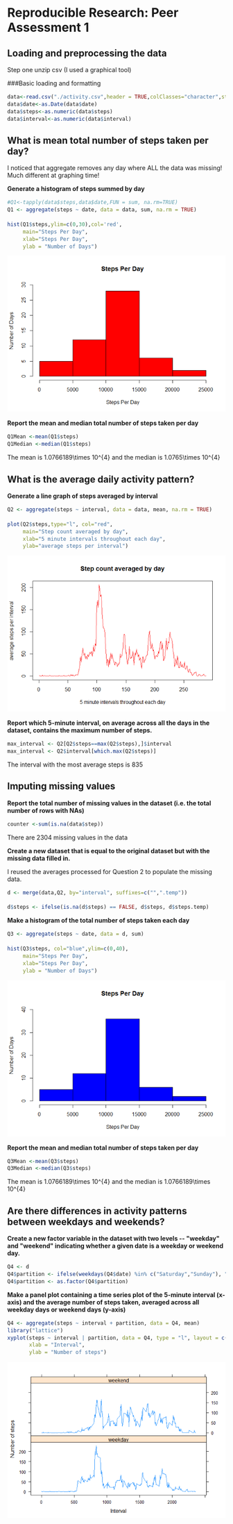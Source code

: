 # Reproducible Research: Peer Assessment 1


## Loading and preprocessing the data
Step one unzip csv (I used a  graphical tool)

###Basic loading and formatting

```r
data<-read.csv("./activity.csv",header = TRUE,colClasses="character",stringsAsFactors = FALSE)
data$date<-as.Date(data$date)
data$steps<-as.numeric(data$steps)
data$interval<-as.numeric(data$interval)
```

## What is mean total number of steps taken per day?
I noticed that aggregate removes any day where ALL the data was missing! Much different at graphing time!

**Generate a histogram of steps summed by day**

```r
#Q1<-tapply(data$steps,data$date,FUN = sum, na.rm=TRUE)
Q1 <- aggregate(steps ~ date, data = data, sum, na.rm = TRUE)

hist(Q1$steps,ylim=c(0,30),col='red',
     main="Steps Per Day",
     xlab="Steps Per Day",
     ylab = "Number of Days")
```

![](PA1_template_files/figure-html/unnamed-chunk-2-1.png) 

**Report the mean and median total number of steps taken per day**

```r
Q1Mean <-mean(Q1$steps)
Q1Median <-median(Q1$steps)
```
The mean is 1.0766189\times 10^{4} and the median is 1.0765\times 10^{4}

## What is the average daily activity pattern?

**Generate a line graph of steps averaged by interval**

```r
Q2 <- aggregate(steps ~ interval, data = data, mean, na.rm = TRUE)

plot(Q2$steps,type="l", col="red",
     main="Step count averaged by day",
     xlab="5 minute intervals throughout each day",
     ylab="average steps per interval")
```

![](PA1_template_files/figure-html/unnamed-chunk-4-1.png) 

**Report which 5-minute interval, on average across all the days in the dataset, contains the maximum number of steps.**

```r
max_interval <- Q2[Q2$steps==max(Q2$steps),]$interval
max_interval <- Q2$interval[which.max(Q2$steps)]
```
The interval with the most average steps is 835

## Imputing missing values

**Report the total number of missing values in the dataset (i.e. the total number of rows with NAs)**

```r
counter <-sum(is.na(data$step))
```
There are 2304 missing values in the data

**Create a new dataset that is equal to the original dataset but with the missing data filled in.**

I reused the averages processed for Question 2 to populate the missing data.

```r
d <- merge(data,Q2, by="interval", suffixes=c("",".temp"))

d$steps <- ifelse(is.na(d$steps) == FALSE, d$steps, d$steps.temp)
```

**Make a histogram of the total number of steps taken each day**

```r
Q3 <- aggregate(steps ~ date, data = d, sum)

hist(Q3$steps, col="blue",ylim=c(0,40),
     main="Steps Per Day",
     xlab="Steps Per Day",
     ylab = "Number of Days")
```

![](PA1_template_files/figure-html/unnamed-chunk-8-1.png) 

**Report the mean and median total number of steps taken per day**

```r
Q3Mean <-mean(Q3$steps)
Q3Median <-median(Q3$steps)
```
The mean is 1.0766189\times 10^{4} and the median is 1.0766189\times 10^{4}

## Are there differences in activity patterns between weekdays and weekends?
**Create a new factor variable in the dataset with two levels -- "weekday" and "weekend" indicating whether a given date is a weekday or weekend day.**

```r
Q4 <- d
Q4$partition <- ifelse(weekdays(Q4$date) %in% c("Saturday","Sunday"), "weekend", "weekday")
Q4$partition <- as.factor(Q4$partition)
```
**Make a panel plot containing a time series plot of the 5-minute interval (x-axis) and the average number of steps taken, averaged across all weekday days or weekend days (y-axis)**

```r
Q4 <- aggregate(steps ~ interval + partition, data = Q4, mean)
library("lattice")
xyplot(steps ~ interval | partition, data = Q4, type = "l", layout = c(1, 2),
       xlab = "Interval", 
       ylab = "Number of steps")
```

![](PA1_template_files/figure-html/unnamed-chunk-11-1.png) 
